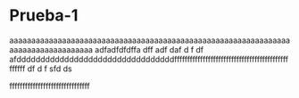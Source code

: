 # Prueba-1
aaaaaaaaaaaaaaaaaaaaaaaaaaaaaaaaaaaaaaaaaaaaaaaaaaaaaaaaaaaaaaaaaaaaaaaaaaaaaaaaaaa
adfadfdfdffa
dff
adf
daf
d
f
df
afdddddddddddddddddddddddddddddddddffffffffffffffffffffffffffffffffffffffffffffffffff
df
d
f
sfd
ds

fffffffffffffffffffffffffffffff
